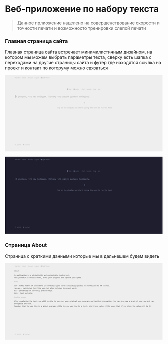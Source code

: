 # Веб-приложение по набору текста

> Данное прлиожение нацелено на совершенствование скорости и точности печати и возможносто тренировки слепой печати

### Главная страница сайта

Главная страница сайта встречает минимилистичным дизайном, на котором мы можем выбрать параметры теста, сверху есть шапка с переходами на другие страницы сайта и футер где находятся ссылка на проект и контакт по которуму можно связаться 


![светлая тема](/img_readme/main_page.png)

![темная тема](/img_readme/dark_main.png)

### Страница About

Страница с краткими данными которые мы в дальнешем будем видеть

![about](/img_readme/about.png)
